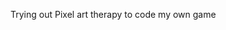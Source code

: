 Trying out Pixel art therapy to code my own game 
     

<!---
rustythehuman/rustythehuman is a ✨ special ✨ repository because its `README.md` (this file) appears on your GitHub profile.
You can click the Preview link to take a look at your changes.
--->
